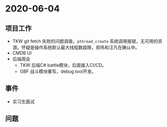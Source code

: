 # 2020-06-04

## 项目工作

* TKW git fetch 失败的问题调查。`pthread_create` 系统调用报错，无可用的资源。怀疑是操作系统默认最大线程数超限，郑伟和汪凡在确认中。
* CMDB UI
* 后端周会
  * TKW 后端C# battle模块，后面接入CI/CD。
  * GBF 战斗模块重写，debug tool开发。

## 事件

* 实习生面试

## 问题
